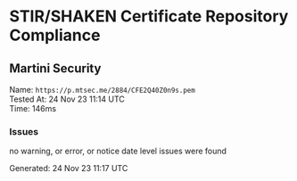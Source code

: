 # STIR/SHAKEN Certificate Repository Compliance

## Martini Security

Name: `https://p.mtsec.me/2884/CFE2Q40Z0n9s.pem`\
Tested At: 24 Nov 23 11:14 UTC\
Time: 146ms

### Issues

no warning, or error, or notice date level issues were found

Generated: 24 Nov 23 11:17 UTC